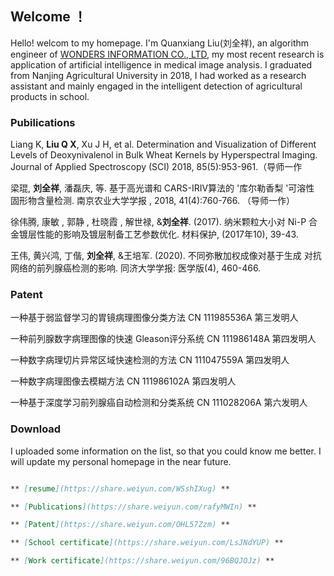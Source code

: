 ## Welcome ！

Hello! welcom to my homepage. I'm Quanxiang Liu(刘全祥), an algorithm engineer of [WONDERS INFORMATION CO., LTD](https://www.wondersgroup.com/), my most recent research is application of artificial intelligence in medical image analysis. I graduated from Nanjing Agricultural University in 2018, I had worked as a research assistant and mainly engaged in the intelligent detection of agricultural products in school. 

### Pubilications

Liang K, **Liu Q X**, Xu J H, et al. Determination and Visualization of Different Levels of Deoxynivalenol in Bulk Wheat Kernels by Hyperspectral Imaging. Journal of Applied Spectroscopy (SCI) 2018, 85(5):953-961.（导师一作

梁琨, **刘全祥**, 潘磊庆, 等. 基于高光谱和 CARS-IRIV算法的 '库尔勒香梨 '可溶性
固形物含量检测. 南京农业大学学报 , 2018, 41(4):760-766. （导师一作）

徐伟腾, 康敏 , 郭静 , 杜晓霞 , 解世禄, &**刘全祥**. (2017). 纳米颗粒大小对 Ni-P 合金镀层性能的影响及镀层制备工艺参数优化. 材料保护, (2017年10), 39-43.

王伟, 黄兴鸿, 丁偕, **刘全祥**, &王培军. (2020). 不同弥散加权成像对基于生成
对抗网络的前列腺癌检测的影响. 同济大学学报: 医学版(4), 460-466.

### Patent

一种基于弱监督学习的胃镜病理图像分类方法 CN 111985536A 第三发明人

一种前列腺数字病理图像的快速 Gleason评分系统 CN 111986148A 第四发明人

一种数字病理切片异常区域快速检测的方法 CN 111047559A 第四发明人

一种数字病理图像去模糊方法 CN 111986102A 第四发明人

一种基于深度学习前列腺癌自动检测和分类系统 CN 111028206A 第六发明人

### Download 

I uploaded some information on the list, so that you could know me better. I will update my personal homepage in the near future.

```markdown

** [resume](https://share.weiyun.com/WSshIXug) **

** [Publications](https://share.weiyun.com/rafyMWIn) **

** [Patent](https://share.weiyun.com/OHL57Zzm) **

** [School certificate](https://share.weiyun.com/LsJNdYUP) ** 

** [Work certificate](https://share.weiyun.com/96BQJOJz) ** 

